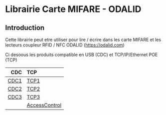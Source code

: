 Librairie Carte MIFARE - ODALID
====================================================

Introduction
------------------------
Cette librairie peut etre utiliser pour lire / écrire dans les carte MIFARE et les lecteurs coupleur RFID / NFC ODALID (https://odalid.com)

Ci desoous les produits compatible en USB (CDC) et TCP/IP/Ethernet POE (TCP)

|CDC                                      |TCP                               |
|-----------------------------------------------:|:-----------------------------------------|
|[CDC1](https://odalid.com/fr/produits-rfid-nfc-2/telebilletique-calypso/coupleur-usb-rfid-sans-contact-detail/)     |[TCP1](https://www.microchip.com/ECC204)|
|[CDC2](https://odalid.com/fr/produits-rfid-nfc-2/telebilletique-calypso/coupleur-usb-rfid-sans-contact-detail/)      |[TCP2](https://www.microchip.com/ECC206)|
|[CDC3](https://odalid.com/fr/produits-rfid-nfc-2/telebilletique-calypso/coupleur-usb-nfc-2-sam-secure-access-module-detail/)      |[TCP3](https://www.microchip.com/SHA104)|
|                                                |[AccessControl](https://www.microchip.com/SHA105)|
